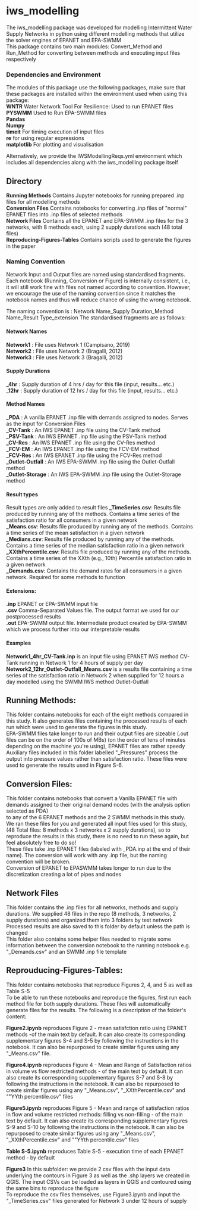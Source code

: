 # iws_modelling
The iws_modelling package was developed for modelling Intermittent Water Supply Networks in python using different modelling methods that utilize the solver engines of EPANET and EPA-SWMM  
This package contains two main modules: Convert_Method and Run_Method for converting between methods and executing input files respectively
  
### Dependencies and Environment  
The modules of this package use the following packages, make sure that these packages are installed within the environment used when using this package:  
**WNTR** Water Network Tool For Resilience: Used to run EPANET files  
**PYSWMM** Used to Run EPA-SWMM files  
**Pandas**  
**Numpy**  
**timeit** For timing execution of input files  
**re** for using regular expressions  
**matplotlib** For plotting and visualisation  

Alternatively, we provide the IWSModellingReqs.yml environment which includes all dependencies along with the iws_modelling package itself

## Directory
**Running Methods** Contains Jupyter notebooks for running prepared .inp files for all modelling methods   
**Conversion Files** Contains notebooks for converting .inp files of "normal" EPANET files into .inp files of selected methods  
**Network Files** Contains all the EPANET and EPA-SWMM .inp files for the 3 networks, with 8 methods each, using 2 supply durations each (48 total files)  
**Reproducing-Figures-Tables** Contains scripts used to generate the figures in the paper
  
### Naming Convention  
Network Input and Output files are named using standardised fragments. Each notebook (Running, Conversion or Figure) is internally consistent, i.e., it will still work fine with files not named according to convention. However, we encourage the use of the naming convention since it matches the notebook names and thus will reduce chance of using the wrong notebook.  
  
The naming convention is : Network Name_Supply Duration_Method Name_Result Type_extension
The standardised fragments are as follows:  
#### Network Names
**Network1** : File uses Network 1 (Campisano, 2019)  
**Network2** : File uses Network 2 (Bragalli, 2012)  
**Network3** : File uses Network 3 (Bragalli, 2012)
  
#### Supply Durations
**_4hr** : Supply duration of 4 hrs / day for this file (input, results… etc.)  
**_12hr** : Supply duration of 12 hrs / day for this file (input, results… etc.)  
  
#### Method Names
**_PDA** : A vanilla EPANET .inp file with demands assigned to nodes. Serves as the input for Conversion Files  
**_CV-Tank** : An IWS EPANET .inp file using the CV-Tank method  
**_PSV-Tank** : An IWS EPANET .inp file using the PSV-Tank method  
**_CV-Res** :  An IWS EPANET .inp file using the CV-Res method  
**_FCV-EM** : An IWS EPANET .inp file using the FCV-EM method  
**_FCV-Res** : An IWS EPANET .inp file using the FCV-Res method  
**_Outlet-Outfall** : An IWS EPA-SWMM .inp file using the Outlet-Outfall method  
**_Outlet-Storage** : An IWS EPA-SWMM .inp file using the Outlet-Storage method
  
#### Result types
Result types are only added to result files
**_TimeSeries.csv**: Results file produced by running any of the methods. Contains a time series of the satisfaction ratio for all consumers in a given network  
**_Means.csv**: Results file produced by running any of the methods. Contains a time series of the mean satisfaction in a given network  
**_Medians.csv**: Results file produced by running any of the methods. Contains a time series of the median satisfaction ratio  in a given network  
**_XXthPercentile.csv**:  Results file produced by running any of the methods. Contains a time series of the XXth (e.g., 10th) Percentile satisfaction ratio in a given network  
**_Demands.csv**: Contains the demand rates for all consumers in a given network. Required for some methods to function  
  
#### Extensions:
**.inp** EPANET or EPA-SWMM input file  
**.csv** Comma-Separated Values file. The output format we used for our postprocessed results  
**.out** EPA-SWMM output file. Intermediate product created by EPA-SWMM which we process further into our interpretable results  

#### Examples

**Network1_4hr_CV-Tank.inp** is an input file using EPANET IWS method CV-Tank running in Network 1 for 4 hours of supply per day  
**Network2_12hr_Outlet-Outfall_Means.csv** is a results file containing a time series of the satisfaction ratio in Network 2 when supplied for 12 hours a day modelled using the SWMM IWS method Outlet-Outfall  
  
## Running Methods:
This folder contains notebooks for each of the eight methods compared in this study. It also generates files containing the processed results of each run which were used to generate the figures in this study.  
EPA-SWMM files take longer to run and their output files are sizeable (.out files can be on the order of 100s of MBs) (on the order of tens of minutes depending on the machine you're using), EPANET files are rather speedy  
Auxiliary files included in this folder labelled "_Pressures" process the output into pressure values rather than satisfaction ratio. These files were used to generate the results used in Figure S-6.  
  
## Conversion Files:
This folder contains notebooks that convert a Vanilla EPANET file with demands assigned to their original demand nodes (with the analysis option selected as PDA)  
to any of the 6 EPANET methods and the 2 SWMM methods in this study. We ran these files for you and generated all input files used for this study, (48 Total files: 8 methods x 3 networks x 2 supply durations), so to reproduce the results in this study, there is no need to run these again, but feel absolutely free to do so!  
These files take .inp EPANET files (labeled with _PDA.inp at the end of their name). The conversion will work with any .inp file, but the naming convention will be broken.  
Conversion of EPANET to EPASWMM takes longer to run due to the discretization creating a lot of pipes and nodes  
  
## Network Files  
This folder contains the .inp files for all networks, methods and supply durations. We supplied 48 files in the repo (8 methods, 3 networks, 2 supply durations) and organized them into 3 folders by test network  
Processed results are also saved to this folder by default unless the path is changed  
This folder also contains some helper files needed to migrate some information between the conversion notebook to the running notebook e.g. "_Demands.csv" and an  SWMM .inp file template  
  
## Reprouducing-Figures-Tables:
This folder contains notebooks that reproduce Figures 2, 4, and 5 as well as Table S-5  
To be able to run these notebooks and reproduce the figures, first run each method file for both supply durations. These files will automatically generate files for the results. The following is a description of the folder's content:  
  
**Figure2.ipynb** reproduces Figure 2 - mean satisfction ratio using EPANET methods -of the main text by default. It can also create its corresponding supplementary figures S-4 and S-5 by following the instructions in the notebook. It can also be repurposed to create similar figures using any "_Means.csv" file.  
  
**Figure4.ipynb** reproduces Figure 4 - Mean and Range of Satisfaction ratios in volume vs flow restricted methods - of the main text by default. It can also create its corresponding supplementary figures S-7 and S-8 by following the instructions in the notebook. It can also be repurposed to create similar figures using any "_Means.csv", "_XXthPercentile.csv" and ""YYth percentile.csv" files  
  
**Figure5.ipynb** reproduces Figure 5 - Mean and range of satisfaction ratios in flow and volume restricted methods: filling vs non-filling - of the main text by default. It can also create its corresponding supplementary figures S-9 and S-10 by following the instructions in the notebook. It can also be repurposed to create similar figures using any "_Means.csv", "_XXthPercentile.csv" and ""YYth percentile.csv" files  
  
**Table S-5.ipynb** reproduces Table S-5 - execution time of each EPANET method - by default  
  
**Figure3** In this subfolder: we provide 2 csv files with the input data underlying the contours in Figure 3 as well as the .shp layers we created in QGIS. The input CSVs can be loaded as layers in QGIS and contoured using the same bins to reproduce the figure  
To reproduce the csv files themselves, use Figure3.ipynb and input the "_TimeSeries.csv" files generated for Network 3 under 12 hours of supply 